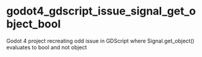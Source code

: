 # godot4_gdscript_issue_signal_get_object_bool
Godot 4 project recreating odd issue in GDScript where Signal.get_object() evaluates to bool and not object

